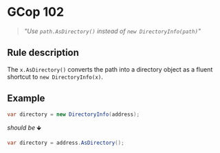 ﻿# GCop 102

> *"Use `path.AsDirectory()` instead of `new DirectoryInfo(path)`"*

## Rule description

The `x.AsDirectory()` converts the path into a directory object as a fluent shortcut to `new DirectoryInfo(x)`.

## Example

```csharp
var directory = new DirectoryInfo(address);
```

*should be* 🡻

```csharp
var directory = address.AsDirectory();
```